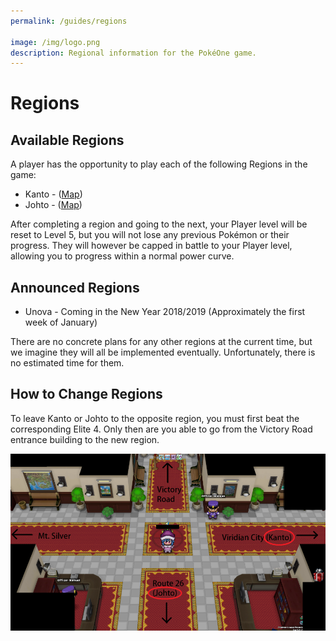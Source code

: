 ```yaml
---
permalink: /guides/regions

image: /img/logo.png
description: Regional information for the PokéOne game.
---
```


# Regions

## Available Regions

A player has the opportunity to play each of the following Regions in the game:

* Kanto - ([Map](http://bit.ly/p1kanto))
* Johto - ([Map](http://bit.ly/p1johto))

After completing a region and going to the next, your Player level will be
reset to Level 5, but you will not lose any previous Pokémon or their progress.
They will however be capped in battle to your Player level, allowing you to
progress within a normal power curve.

## Announced Regions

* Unova - Coming in the New Year 2018/2019 (Approximately the first week of January)

There are no concrete plans for any other regions at the current time, but we
imagine they will all be implemented eventually. Unfortunately, there is no
estimated time for them.

## How to Change Regions

To leave Kanto or Johto to the opposite region, you must first beat the
corresponding Elite 4. Only then are you able to go from the Victory Road
entrance building to the new region.

![change regions](/img/maps/switch-regions.png)
